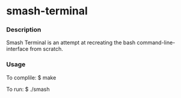 # smash-terminal
### Description 
Smash Terminal is an attempt at recreating the bash command-line-interface from scratch.

### Usage
To complile:
$ make

To run:
$ ./smash

